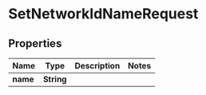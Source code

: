 

# SetNetworkIdNameRequest


## Properties

| Name | Type | Description | Notes |
|------------ | ------------- | ------------- | -------------|
|**name** | **String** |  |  |



